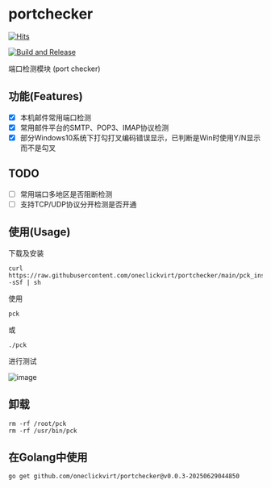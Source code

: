 # portchecker

[![Hits](https://hits.spiritlhl.net/portchecker.svg?action=hit&title=Hits&title_bg=%23555555&count_bg=%230eecf8&edge_flat=false)](https://hits.spiritlhl.net)

[![Build and Release](https://github.com/oneclickvirt/portchecker/actions/workflows/main.yaml/badge.svg)](https://github.com/oneclickvirt/portchecker/actions/workflows/main.yaml)

端口检测模块 (port checker)

## 功能(Features)

- [x] 本机邮件常用端口检测
- [x] 常用邮件平台的SMTP、POP3、IMAP协议检测
- [x] 部分Windows10系统下打勾打叉编码错误显示，已判断是Win时使用Y/N显示而不是勾叉

## TODO

- [ ] 常用端口多地区是否阻断检测
- [ ] 支持TCP/UDP协议分开检测是否开通

## 使用(Usage)

下载及安装

```
curl https://raw.githubusercontent.com/oneclickvirt/portchecker/main/pck_install.sh -sSf | sh
```

使用

```
pck
```

或

```
./pck
```

进行测试

![image](https://github.com/user-attachments/assets/a6aeebf1-c5b1-4a18-91ac-8242f2107ec5)

## 卸载

```
rm -rf /root/pck
rm -rf /usr/bin/pck
```

## 在Golang中使用

```
go get github.com/oneclickvirt/portchecker@v0.0.3-20250629044850
```
